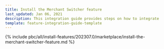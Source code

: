 ```yaml
---
title: Install the Merchant Switcher feature
last_updated: Jan 06, 2021
description: This integration guide provides steps on how to integrate the Merchant Switcher feature into a Spryker project.
template: feature-integration-guide-template
---
```


{% include pbc/all/install-features/202307.0/marketplace/install-the-merchant-switcher-feature.md %} <!-- To edit, see /_includes/pbc/all/install-features/202307.0/marketplace/install-the-merchant-switcher-feature.md -->
